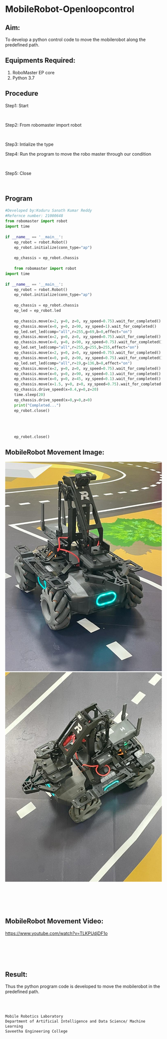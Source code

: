 # MobileRobot-Openloopcontrol
## Aim:

To develop a python control code to move the mobilerobot along the predefined path.

## Equipments Required:
1. RoboMaster EP core
2. Python 3.7

## Procedure

Step1:
Start

<br/>

Step2:
From robomaster import robot

<br/>

Step3:
Intialize the type
<br/>

Step4:
Run the program to move the robo master through our condition

<br/>

Step5:
Close

<br/>

## Program
```python
#Developed by:Koduru Sanath Kumar Reddy
#Refernce number: 21000648
from robomaster import robot
import time

if __name__ == '__main__':
    ep_robot = robot.Robot()
    ep_robot.initialize(conn_type="ap")

    ep_chassis = ep_robot.chassis

    from robomaster import robot
import time

if __name__ == '__main__':
    ep_robot = robot.Robot()
    ep_robot.initialize(conn_type="ap")

    ep_chassis = ep_robot.chassis
    ep_led = ep_robot.led

    ep_chassis.move(x=2, y=0, z=0, xy_speed=0.75).wait_for_completed()
    ep_chassis.move(x=0, y=0, z=90, xy_speed=1).wait_for_completed()
    ep_led.set_led(comp="all",r=255,g=69,b=0,effect="on")  
    ep_chassis.move(x=2, y=0, z=0, xy_speed=0.75).wait_for_completed()
    ep_chassis.move(x=0, y=0, z=90, xy_speed=0.75).wait_for_completed()
    ep_led.set_led(comp="all",r=255,g=255,b=255,effect="on")
    ep_chassis.move(x=2, y=0, z=0, xy_speed=0.75).wait_for_completed()
    ep_chassis.move(x=0, y=0, z=90, xy_speed=0.75).wait_for_completed()
    ep_led.set_led(comp="all",r=19,g=136,b=8,effect="on")
    ep_chassis.move(x=2, y=0, z=0, xy_speed=0.75).wait_for_completed()
    ep_chassis.move(x=0, y=0, z=90, xy_speed=0.1).wait_for_completed()
    ep_chassis.move(x=0, y=0, z=45, xy_speed=0.1).wait_for_completed()
    ep_chassis.move(x=1.5, y=0, z=0, xy_speed=0.75).wait_for_completed()
    ep_chassis.drive_speed(x=0.4,y=0,z=20)
    time.sleep(20)
    ep_chassis.drive_speed(x=0,y=0,z=0)
    print("Completed...")
    ep_robot.close()



    
    ep_robot.close()
```

## MobileRobot Movement Image:

![robo](robo1.png)
![](robo2.png)


<br/>
<br/>
<br/>
<br/>

## MobileRobot Movement Video:
https://www.youtube.com/watch?v=TLKPUdjDF1o

<br/>
<br/>
<br/>
<br/>

## Result:
Thus the python program code is developed to move the mobilerobot in the predefined path.


<br/>
<br/>

```
Mobile Robotics Laboratory
Department of Artificial Intelligence and Data Science/ Machine Learning
Saveetha Engineering College
```
